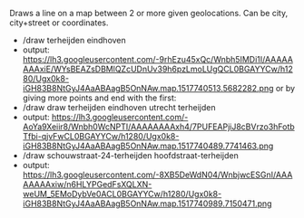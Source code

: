 Draws a line on a map between 2 or more given geolocations. Can be city, city+street or coordinates.
* /draw terheijden eindhoven
* output: https://lh3.googleusercontent.com/-9rhEzu45xQc/Wnbh5IMDi1I/AAAAAAAAxiE/WYsBEAZsDBMlQZcUDnUv39h6pzLmoLUgQCL0BGAYYCw/h1280/Ugx0k8-iGH83B8NtGyJ4AaABAagB5OnNAw.map.1517740513.5682282.png
or by giving more points and end with the first:
* /draw draw terheijden eindhoven utrecht terheijden
* output: https://lh3.googleusercontent.com/-AoYa9Xeiir8/Wnbh0WcNPTI/AAAAAAAAxh4/7PUFEAPjiJ8cBVrzo3hFotbTfbi-qjvFwCL0BGAYYCw/h1280/Ugx0k8-iGH83B8NtGyJ4AaABAagB5OnNAw.map.1517740489.7741463.png
* /draw schouwstraat-24-terheijden hoofdstraat-terheijden
* output: https://lh3.googleusercontent.com/-8XB5DeWdN04/WnbjwcESGnI/AAAAAAAAxiw/n6HLYPGedFsXQLXN-weUM_5EMoDybVe0ACL0BGAYYCw/h1280/Ugx0k8-iGH83B8NtGyJ4AaABAagB5OnNAw.map.1517740989.7150471.png
